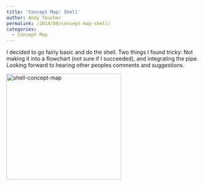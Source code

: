 ```yaml
---
title: 'Concept Map: Shell'
author: Andy Teucher
permalink: /2014/09/concept-map-shell/
categories:
  - Concept Map
---
```

I decided to go fairly basic and do the shell. Two things I found tricky: Not making it into a flowchart (not sure if I succeeded), and integrating the pipe. Looking forward to hearing other peoples comments and suggestions.

[<img src="http://teaching.software-carpentry.org/wp-content/uploads/2014/09/shell-concept-map-300x277.jpg" alt="shell-concept-map" width="300" height="277" class="alignnone size-medium wp-image-8687" />][1]

 [1]: http://teaching.software-carpentry.org/wp-content/uploads/2014/09/shell-concept-map.jpg
